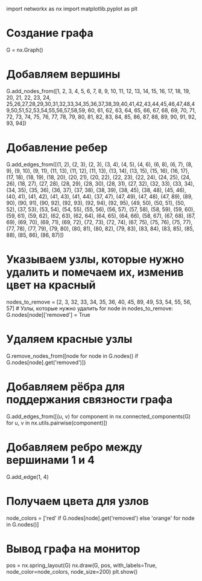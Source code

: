 import networkx as nx
import matplotlib.pyplot as plt

# Создание графа
G = nx.Graph()

# Добавляем вершины
G.add_nodes_from([1, 2, 3, 4, 5, 6, 7, 8, 9, 10, 11, 12, 13, 14, 15, 16, 17, 18, 19, 20, 21, 22, 23, 24, 25,26,27,28,29,30,31,32,33,34,35,36,37,38,39,40,41,42,43,44,45,46,47,48,49,50,51,52,53,54,55,56,57,58,59, 60, 61, 62, 63, 64, 65, 66, 67, 68, 69, 70, 71, 72, 73, 74, 75, 76, 77, 78, 79, 80, 81, 82, 83, 84, 85, 86, 87, 88, 89, 90, 91, 92, 93, 94])

# Добавление ребер
G.add_edges_from([(1, 2), (2, 3), (2, 3), (3, 4), (4, 5), (4, 6), (6, 8), (6, 7), (8, 9), (9, 10), (9, 11), (11, 13), (11, 12),
                  (11, 13), (13, 14), (13, 15), (15, 16), (16, 17), (17, 18), (18, 19), (18, 20), (20, 21), (20, 22), (22, 23), (22, 24), (24, 25), (24, 26),
                  (18, 27), (27, 28), (28, 29), (28, 30), (28, 31), (27, 32), (32, 33), (33, 34), (34, 35), (35, 36), (36, 37), (37, 38), (38, 39), (38, 45), (38, 48), (45, 46), (40, 41), (41, 42),
                  (41, 43), (41, 44), (37, 47), (47, 49), (47, 48), (47, 89), (89, 90), (90, 91), (90, 92), (92, 93), (92, 94), (92, 95), (49, 50), (50, 51), (50, 52), (37, 53), (53, 54), (54, 55),
                  (55, 56), (56, 57), (57, 58), (58, 59), (59, 60), (59, 61), (59, 62), (62, 63), (62, 64), (64, 65), (64, 66), (58, 67), (67, 68), (67, 69), (69, 70), (69, 71), (69, 72), (72, 73),
                  (72, 74), (67, 75), (75, 76), (75, 77), (77, 78), (77, 79), (79, 80), (80, 81), (80, 82), (79, 83), (83, 84), (83, 85), (85, 88), (85, 86), (86, 87)])
# Указываем узлы, которые нужно удалить и помечаем их, изменив цвет на красный
nodes_to_remove = [2, 3, 32, 33, 34, 35, 36, 40, 45, 89, 49, 53, 54, 55, 56, 57]  # Узлы, которые нужно удалить
for node in nodes_to_remove:
    G.nodes[node]['removed'] = True

# Удаляем красные узлы
G.remove_nodes_from([node for node in G.nodes() if G.nodes[node].get('removed')])

# Добавляем рёбра для поддержания связности графа
G.add_edges_from([(u, v) for component in nx.connected_components(G) for u, v in nx.utils.pairwise(component)])

# Добавляем ребро между вершинами 1 и 4
G.add_edge(1, 4)

# Получаем цвета для узлов
node_colors = ['red' if G.nodes[node].get('removed') else 'orange' for node in G.nodes()]

# Вывод графа на монитор
pos = nx.spring_layout(G)
nx.draw(G, pos, with_labels=True, node_color=node_colors, node_size=200)
plt.show()
